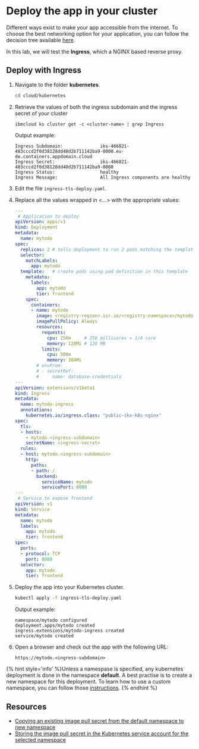 # Deploy the app in your cluster

Different ways exist to make your app accessible from the internet. To choose the best networking option for your application, you can follow the decision tree available [here](https://cloud.ibm.com/docs/containers?topic=containers-cs_network_planning).

In this lab, we will test the **Ingress**, which a NGINX based reverse proxy.

## Deploy with Ingress

1. Navigate to the folder **kubernetes**.
    ```sh
    cd cloud/kubernetes
    ```

1. Retrieve the values of both the ingress subdomain and the ingress secret of your cluster
    ```
    ibmcloud ks cluster get -c <cluster-name> | grep Ingress
    ```
    Output example:
    ```
    Ingress Subdomain:              iks-466821-483cccd2f0d38128dd40d2b711142ba9-0000.eu-de.containers.appdomain.cloud
    Ingress Secret:                 iks-466821-483cccd2f0d38128dd40d2b711142ba9-0000
    Ingress Status:                 healthy
    Ingress Message:                All Ingress components are healthy
    ```

1. Edit the file `ingress-tls-deploy.yaml`.

1. Replace all the values wrapped in <...> with the appropriate values:
  
    ```yaml
    ---
     # Application to deploy
    apiVersion: apps/v1
    kind: Deployment
    metadata:
      name: mytodo
    spec:
      replicas: 2 # tells deployment to run 2 pods matching the template
      selector:
        matchLabels:
          app: mytodo
      template:   # create pods using pod definition in this template
        metadata:
          labels:
            app: mytodo
            tier: frontend
        spec:
          containers:
          - name: mytodo
            image: <registry-region>.icr.io/<registry-namespace>/mytodo-<lastname>:1.0
            imagePullPolicy: Always
            resources:
              requests:
                cpu: 250m     # 250 millicores = 1/4 core
                memory: 128Mi # 128 MB
              limits:
                cpu: 500m
                memory: 384Mi
            # envFrom:
            # - secretRef:
            #     name: database-credentials
    ---
    apiVersion: extensions/v1beta1
    kind: Ingress
    metadata:
      name: mytodo-ingress
      annotations:
        kubernetes.io/ingress.class: "public-iks-k8s-nginx"
    spec:
      tls:
      - hosts:
        - mytodo.<ingress-subdomain>
        secretName: <ingress-secret>
      rules:
      - host: mytodo.<ingress-subdomain>
        http:
          paths:
          - path: /
            backend:
              serviceName: mytodo
              servicePort: 8080
    ---
     # Service to expose frontend
    apiVersion: v1
    kind: Service
    metadata:
      name: mytodo
      labels:
        app: mytodo
        tier: frontend
    spec:
      ports:
      - protocol: TCP
        port: 8080
      selector:
        app: mytodo
        tier: frontend
    ```

1. Deploy the app into your Kubernetes cluster.
    ```sh
    kubectl apply -f ingress-tls-deploy.yaml
    ```
    Output example:
    ```
    namespace/mytodo configured
    deployment.apps/mytodo created
    ingress.extensions/mytodo-ingress created
    service/mytodo created
    ```

1. Open a browser and check out the app with the following URL:
    ```
    https://mytodo.<ingress-subdomain>
    ```

{% hint style='info' %}Unless a namespase is specified, any kubernetes deployment is done in the namespace **default**. A best practise is to create a new namespace for this deployment. To learn how to use a custom namespace, you can follow those [instructions](./deploy-app-custom-ns). {% endhint %}

## Resources

* [Copying an existing image pull secret from the default namespace to new namespace](https://cloud.ibm.com/docs/containers?topic=containers-registry#copy_imagePullSecret)
* [Storing the image pull secret in the Kubernetes service account for the selected namespace](https://cloud.ibm.com/docs/containers?topic=containers-registry#store_imagePullSecret)
